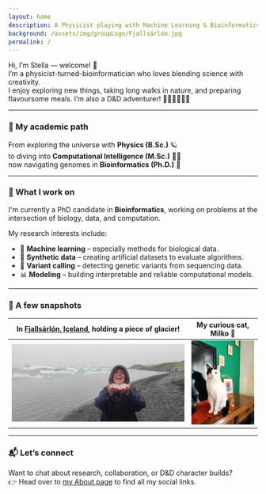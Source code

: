 ```yaml
---
layout: home
description: A Physicist playing with Machine Learning & Bioinformatics
background: /assets/img/groupLogo/Fjallsárlón.jpg
permalink: /
---
```


Hi, I’m Stella — welcome! 👋  
I’m a physicist-turned-bioinformatician who loves blending science with creativity.  
I enjoy exploring new things, taking long walks in nature, and preparing flavoursome meals. I’m also a D&D adventurer! 🎲🐉🏰🧙🏻‍♂️

---

### 🧭 My academic path  
From exploring the universe with **Physics (B.Sc.)** 🪐  
to diving into **Computational Intelligence (M.Sc.)** 👩‍💻  
now navigating genomes in **Bioinformatics (Ph.D.)** 🧬

---

### 🔬 What I work on

I'm currently a PhD candidate in **Bioinformatics**, working on problems at the intersection of biology, data, and computation.

My research interests include:
- 🧠 **Machine learning** – especially methods for biological data.
- 🧪 **Synthetic data** – creating artificial datasets to evaluate algorithms.
- 🧬 **Variant calling** – detecting genetic variants from sequencing data.
- 📊 **Modeling** – building interpretable and reliable computational models.

---

### 🧊 A few snapshots

In [Fjallsárlón, Iceland](https://en.wikipedia.org/wiki/Fjalls%C3%A1rl%C3%B3n), holding a piece of glacier! | My curious cat, Milko 🐾  
:-------------------------:|:-------------------------:  
<img src="/assets/img/team/Glacier.jpg" alt="Photo taken in Fjallsárlón Glacier Lagoon, Iceland" width="470"/> | <img src="/assets/img/team/Milko.JPEG" alt="This is a photo of my cat" width="160"/>

---

### 📬 Let’s connect

Want to chat about research, collaboration, or D&D character builds?  
👉 Head over to [my About page](https://sfragkoul.github.io/about/) to find all my social links.
